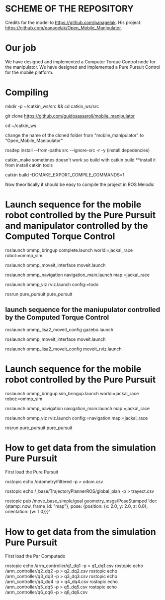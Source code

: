 # SCHEME OF THE REPOSITORY 

Credits for the model to https://github.com/panagelak. 
His project: https://github.com/panagelak/Open_Mobile_Manipulator.

# Our job 
We have designed and implemented a Computer Torque Control node for the manipulator. 
We have designed and implemented a Pure Pursuit Control for the mobile platform. 


# Compiling

mkdir -p ~/catkin_ws/src && cd catkin_ws/src

git clone https://github.com/guidosassaroli/mobile_manipulator 

cd ~/catkin_ws

change the name of the cloned folder from "mobile_manipulator" to "Open_Mobile_Manipulator"

rosdep install --from-paths src --ignore-src -r -y (install depedencies)

catkin_make sometimes doesn't work so build with catkin build **install it from install catkin tools

catkin build -DCMAKE_EXPORT_COMPILE_COMMANDS=1

Now theoritically it should be easy to compile the project in ROS Melodic

# Launch sequence for the mobile robot controlled by the Pure Pursuit and manipulator controlled by the Computed Torque Control

roslaunch ommp_bringup complete.launch world:=jackal_race robot:=ommp_sim

roslaunch ommp_moveit_interface moveit.launch

roslaunch ommp_navigation navigation_main.launch map:=jackal_race

roslaunch ommp_viz rviz.launch config:=todo

rosrun pure_pursuit pure_pursuit


## launch sequence for the maniupulator controlled by the Computed Torque Control 

roslaunch ommp_lisa2_moveit_config gazebo.launch

roslaunch ommp_moveit_interface moveit.launch

roslaunch ommp_lisa2_moveit_config moveit_rviz.launch



# Launch sequence for the mobile robot controlled by the Pure Pursuit 

roslaunch ommp_bringup sim_bringup.launch world:=jackal_race robot:=ommp_sim

roslaunch ommp_navigation navigation_main.launch map:=jackal_race

roslaunch ommp_viz rviz.launch config:=navigation map:=jackal_race

rosrun pure_pursuit pure_pursuit



# How to get data from the simulation Pure Pursuit

First load the Pure Pursuit

rostopic echo /odometry/filtered -p > odom.csv

rostopic echo /_base/TrajectoryPlannerROS/global_plan -p > trayect.csv

rostopic pub /move_base_simple/goal geometry_msgs/PoseStamped 'der: {stamp: now, frame_id: "map"}, pose: {position: {x: 2.0, y: 2.0, z: 0.0}, orientation: {w: 1.0}}}'


# How to get data from the simulation Pure Pursuit

First load the Par Computado

rostopic echo /arm_controller/q1_dq1 -p > q1_dq1.csv
rostopic echo /arm_controller/q2_dq2 -p > q2_dq2.csv
rostopic echo /arm_controller/q3_dq3 -p > q3_dq3.csv
rostopic echo /arm_controller/q4_dq4 -p > q4_dq4.csv
rostopic echo /arm_controller/q5_dq5 -p > q5_dq5.csv
rostopic echo /arm_controller/q6_dq6 -p > q6_dq6.csv





